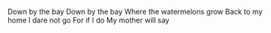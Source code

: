 Down by the bay
Down by the bay
Where the watermelons grow
Back to my home
I dare not go
For if I do
My mother will say
